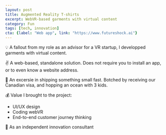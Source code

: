 ```yaml
---
layout: post
title: Augmented Reality T-shirts
excerpt: WebVR-based garments with virtual content
category: Fun
tags: [tech, innovation]
cta: {label: "Web app", link: "https://www.futureshock.ai"}
---
```


💡 A fallout from my role as an advisor for a VR startup, I developped garments with virtual content. 

✌️ A web-based, standalone solution. Does not require you to install an app, or to even know a website address. 

💙 An excersie in shipping something small fast. Botched by receiving our Canadian visa, and hopping an ocean with 3 kids. 

💰 Value I brought to the project:
- UI/UX design
- Coding webVR
- End-to-end customer journey thinking 

👥 As an independent innovation consultant